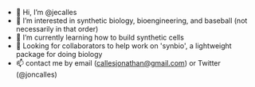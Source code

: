- 👋 Hi, I’m @jecalles
- 👀 I’m interested in synthetic biology, bioengineering, and baseball (not necessarily in that order)
- 🌱 I’m currently learning how to build synthetic cells
- 💞️ Looking for collaborators to help work on 'synbio', a lightweight package for doing biology
- 📫 contact me by email (callesjonathan@gmail.com) or Twitter (@joncalles)

<!---
jecalles/jecalles is a ✨ special ✨ repository because its `README.md` (this file) appears on your GitHub profile.
You can click the Preview link to take a look at your changes.
--->
